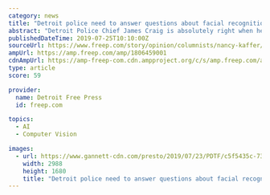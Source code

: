 ```yaml
---
category: news
title: "Detroit police need to answer questions about facial recognition | Nancy Kaffer"
abstract: "Detroit Police Chief James Craig is absolutely right when he says that facial recognition software is complex. Which should cause any reasonable person to wonder why the Detroit Police Department has pushed forward with the controversial software, absent ..."
publishedDateTime: 2019-07-25T10:10:00Z
sourceUrl: https://www.freep.com/story/opinion/columnists/nancy-kaffer/2019/07/25/detroit-police-facial-recognition-software-nancy-kaffer/1806459001/
ampUrl: https://amp.freep.com/amp/1806459001
cdnAmpUrl: https://amp-freep-com.cdn.ampproject.org/c/s/amp.freep.com/amp/1806459001
type: article
score: 59

provider:
  name: Detroit Free Press
  id: freep.com

topics:
  - AI
  - Computer Vision

images:
  - url: https://www.gannett-cdn.com/presto/2019/07/23/PDTF/c5f5435c-73dd-437a-bd2f-4f198d98d940-monitor_052316_004_rb.jpg?crop=2399,1349,x0,y95&width=3200&height=1680&fit=bounds
    width: 2988
    height: 1680
    title: "Detroit police need to answer questions about facial recognition | Nancy Kaffer"
---
```

